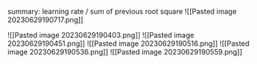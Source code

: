 summary: learning rate / sum of previous root square
![[Pasted image 20230629190717.png]]


![[Pasted image 20230629190403.png]]
![[Pasted image 20230629190451.png]]
![[Pasted image 20230629190516.png]]
![[Pasted image 20230629190536.png]]
![[Pasted image 20230629190559.png]]
